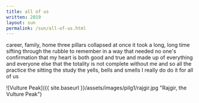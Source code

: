 ```yaml
---
title: all of us 
written: 2019
layout: sun
permalink: /sun/all-of-us.html
---
```


<div class="poem">
career, family, home  
three pillars  
collapsed at once  
it took a long, long time  
sifting through the rubble  
to remember  
in a way that needed  
no one's confirmation  
that my heart is both  
good and true  
and made up  
of everything  
and everyone else  
that the totality  
is not complete  
without me  
and so all the practice  
the sitting  
the study  
the yells, bells and smells  
I really do do it  
for all of us
</div>

![Vulture Peak]({{ site.baseurl }}/assets/images/pilg1/rajgir.jpg "Rajgir, the Vulture Peak")
